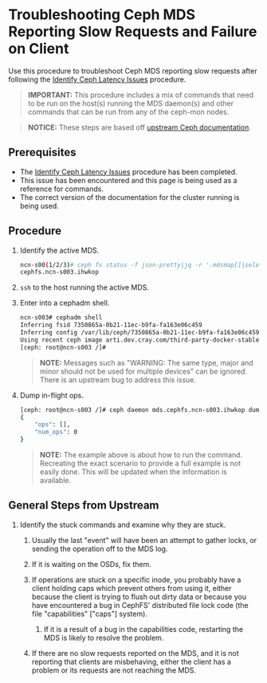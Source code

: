 # Troubleshooting Ceph MDS Reporting Slow Requests and Failure on Client

Use this procedure to troubleshoot Ceph MDS reporting slow requests after following the [Identify Ceph Latency Issues](Identify_Ceph_Latency_Issues.md) procedure.

> **IMPORTANT:** This procedure includes a mix of commands that need to be run on the host(s) running the MDS daemon(s) and other commands that can be run from any of the ceph-mon nodes.

> **NOTICE:** These steps are based off [upstream Ceph documentation](https://docs.ceph.com/en/octopus/cephfs/troubleshooting/).


## Prerequisites

* The [Identify Ceph Latency Issues](Identify_Ceph_Latency_Issues.md) procedure has been completed.
* This issue has been encountered and this page is being used as a reference for commands.
* The correct version of the documentation for the cluster running is being used.


## Procedure

1. Identify the active MDS.

   ```bash
   ncn-s00(1/2/3)# ceph fs status -f json-pretty|jq -r '.mdsmap[]|select(.state=="active")|.name'
   cephfs.ncn-s003.ihwkop
   ```

2. `ssh` to the host running the active MDS.

3. Enter into a cephadm shell.

   ```bash
   ncn-s003# cephadm shell
   Inferring fsid 7350865a-0b21-11ec-b9fa-fa163e06c459
   Inferring config /var/lib/ceph/7350865a-0b21-11ec-b9fa-fa163e06c459/mon.ncn-s003/config
   Using recent ceph image arti.dev.cray.com/third-party-docker-stable-local/ceph/   ceph@sha256:70536e31b29a4241999ec4fd13d93e5860a5ffdc5467911e57e6bf04dfe68337
   [ceph: root@ncn-s003 /]#
   ```

   > **NOTE:** Messages such as "WARNING: The same type, major and minor should not be used for multiple devices" can be ignored. There is an upstream bug to address this issue.

4. Dump in-flight ops.

   ```bash
   [ceph: root@ncn-s003 /]# ceph daemon mds.cephfs.ncn-s003.ihwkop dump_ops_in_flight
   {
       "ops": [],
       "num_ops": 0
   }
   ```

   > **NOTE:** The example above is about how to run the command. Recreating the exact scenario to provide a full example is not easily done. This will be updated when the information is available.


## General Steps from Upstream

1. Identify the stuck commands and examine why they are stuck.
   
   1. Usually the last "event" will have been an attempt to gather locks, or sending the operation off to the MDS log.
   
   2. If it is waiting on the OSDs, fix them.
   
   3. If operations are stuck on a specific inode, you probably have a client holding caps which prevent others from using it, either because the client is trying to flush out dirty data or because you have encountered a bug in CephFS' distributed file lock code (the file "capabilities" ["caps"] system).
   
      1. If it is a result of a bug in the capabilities code, restarting the MDS is likely to resolve the problem.
   
   4. If there are no slow requests reported on the MDS, and it is not reporting that clients are misbehaving, either the client has a problem or its requests are not reaching the MDS.


